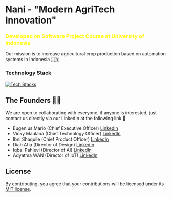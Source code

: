 # Nani - "Modern AgriTech Innovation"
### <span style="color:yellow;">Developed on Software Project Course at University of Indonesia</span>
Our mission is to increase agricultural crop production based on automation systems in Indonesia 🇮🇩

### Technology Stack
[![Tech Stacks](https://skillicons.dev/icons?i=gcp,firebase,git,flutter,dart,django,figma,vscode,postgres,postman,discord)](https://skillicons.dev)

## The Founders 🙋‍♂️
We are open to collaborating with everyone, if anyone is interested, just contact us directly via our LinkedIn at the following link 🔗
- Eugenius Mario (Chief Executive Officer) [LinkedIn](https://www.linkedin.com/in/eugenius-mario-s/)
- Vicky Maulana (Chief Technology Officer) [LinkedIn](https://www.linkedin.com/in/vicky-maulana/)
- Ibni Shaquile (Chief Product Officer) [LinkedIn](https://www.linkedin.com/in/ibnishaquille/)
- Diah Afia (Director of Design) [LinkedIn](https://www.linkedin.com/in/diah-afia-safitri-956b3b217/)
- Iqbal Pahlevi (Director of AI) [LinkedIn](https://www.linkedin.com/in/iqbalpahlevia/)
- Adyatma WAN (Director of IoT) [LinkedIn](https://www.linkedin.com/in/adyatma-nugraha-yudha/)

## License
By contributing, you agree that your contributions will be licensed under its [MIT license](./LICENSE).
